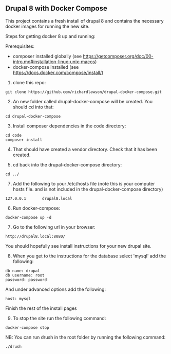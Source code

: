 ## Drupal 8 with Docker Compose

This project contains a fresh install of drupal 8 and contains the necessary docker images for running the new site.

Steps for getting docker 8 up and running:

Prerequisites:

- composer installed globally (see https://getcomposer.org/doc/00-intro.md#installation-linux-unix-macos)
- docker-compose installed (see https://docs.docker.com/compose/install/)

1. clone this repo:

```
git clone https://github.com/richardlawson/drupal-docker-compose.git
```

2. An new folder called drupal-docker-compose will be created. You should cd into that:

```
cd drupal-docker-compose
```

3. Install composer dependencies in the code directory:

```
cd code
composer install
```

4. That should have created a vendor directory. Check that it has been created.

5. cd back into the drupal-docker-compose directory:

```
cd ../
```

7. Add the following to your /etc/hosts file (note this is your computer hosts file. and is not included in the drupal-docker-compose directory)

```
127.0.0.1       drupal8.local
```

6. Run docker-compose:

```
docker-compose up -d
```

7. Go to the following url in your browser:

```
http://drupal8.local:8080/
```

You should hopefully see install instructions for your new drupal site.

8. When you get to the instructions for the database select 'mysql' add the following:

```
db name: drupal
db username: root
password: password
```

And under advanced options add the following:

```
host: mysql
```

Finish the rest of the install pages

9. To stop the site run the following command:

```
docker-compose stop
```

NB: You can run drush in the root folder by running the following command:

```
./drush 
```






